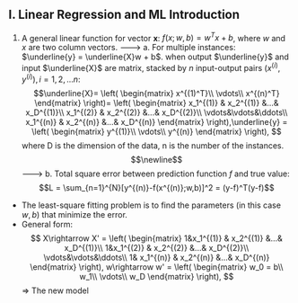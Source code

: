 ## I. Linear Regression and ML Introduction
1. A general linear function for vector **x**: $f(x;w,b) =w^Tx+b$, where $w$ and $x$ are two column vectors.
---> a. For multiple instances: $\underline{y} = \underline{X}w + b$. when output $\underline{y}$ and input $\underline{X}$ are matrix, stacked by $n$ input-output pairs $(x^{(i)},y^{(i)}), i = 1,2,...n$:
$$\underline{X}=
\left(
 \begin{matrix}
   x^{(1)^T}\\
   \vdots\\
   x^{(n)^T}
  \end{matrix} 
\right)=
\left(
 \begin{matrix}
   x_1^{(1)} & x_2^{(1)} &...& x_D^{(1)}\\
   x_1^{(2)} & x_2^{(2)} &...& x_D^{(2)}\\
  \vdots&\vdots&\ddots\\
   x_1^{(n)} & x_2^{(n)} &...& x_D^{(n)}
  \end{matrix} 
\right),\underline{y} = \left(
 \begin{matrix}
   y^{(1)}\\
   \vdots\\
   y^{(n)}
  \end{matrix} 
\right),
$$where D is the dimension of the data, n is the number of the instances. $$\newline$$
---> b. Total square error between prediction function $f$ and true value: $$L = \sum_{n=1}^{N}[y^{(n)}-f(x^{(n)};w,b)]^2 = (y-f)^T(y-f)$$ 
 - The least-square fitting problem is to find the parameters (in this case $w,b$) that minimize the error.
 - General form: 
 $$
 X\rightarrow X' = \left(
 \begin{matrix}
   1&x_1^{(1)} & x_2^{(1)} &...& x_D^{(1)}\\
   1&x_1^{(2)} & x_2^{(2)} &...& x_D^{(2)}\\
  \vdots&\vdots&\ddots\\
   1& x_1^{(n)} & x_2^{(n)} &...& x_D^{(n)}
  \end{matrix} 
\right),
w\rightarrow w' = \left(
 \begin{matrix}
   w_0 = b\\
   w_1\\
   \vdots\\
   w_D
  \end{matrix} 
\right),
 $$
$\Rightarrow$ The new model
<!--stackedit_data:
eyJoaXN0b3J5IjpbLTE1Njk1MTE0MiwtMTU5NjgzMTgzLC0xOD
QwNDA3ODE1LC0xNzE3MjI5NDgzLC0xNzA2OTkyNjY5XX0=
-->